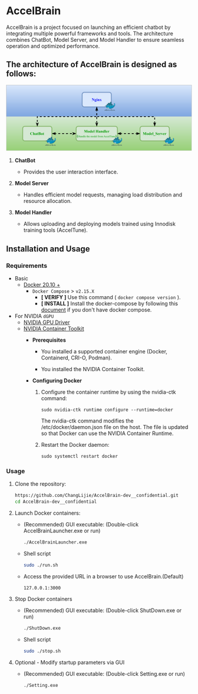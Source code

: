 # AccelBrain

AccelBrain is a project focused on launching an efficient chatbot by integrating multiple powerful frameworks and tools. The architecture combines ChatBot, Model Server, and Model Handler to ensure seamless operation and optimized performance.

## The architecture of AccelBrain is designed as follows:

![](./docs/accelbrain.svg)

1. **ChatBot**

   -  Provides the user interaction interface.

2. **Model Server**

   -  Handles efficient model requests, managing load distribution and resource allocation.

3. **Model Handler**

   - Allows uploading and deploying models trained using Innodisk training tools (AccelTune).

## Installation and Usage

### Requirements

* Basic
  * [Docker 20.10 + ](https://docs.docker.com/engine/install/ubuntu/)
    * `Docker Compose` > `v2.15.X`
      * **[ VERIFY ]** Use this command ( `docker compose version` ).
      * **[ INSTALL ]** Install the docker-compose by following this [document](https://docs.docker.com/compose/install/linux/#install-using-the-repository) if you don't have docker compose.
* For NVIDIA `dGPU`
  * [NVIDIA GPU Driver](https://docs.nvidia.com/datacenter/tesla/tesla-installation-notes/index.html)
  * [NVIDIA Container Toolkit](https://docs.nvidia.com/datacenter/cloud-native/container-toolkit/latest/install-guide.html#step-1-install-nvidia-container-toolkit)
      * **Prerequisites**
         * You installed a supported container engine (Docker, Containerd, CRI-O, Podman).

         * You installed the NVIDIA Container Toolkit.

      * **Configuring Docker** 

         1. Configure the container runtime by using the nvidia-ctk command:
               ```
               sudo nvidia-ctk runtime configure --runtime=docker
               ```
               The nvidia-ctk command modifies the /etc/docker/daemon.json file on the host. The file is updated so that Docker can use the NVIDIA Container Runtime.
            
         2. Restart the Docker daemon:
               ```
               sudo systemctl restart docker
            ```
### Usage

1. Clone the repository:

   ```bash
   https://github.com/ChangLijie/AccelBrain-dev__confidential.git
   cd AccelBrain-dev__confidential
   ```

2. Launch Docker containers:
   * (Recommended) GUI executable: (Double-click AccelBrainLauncher.exe or run)
      ```bash
      ./AccelBrainLauncher.exe
      ```
   * Shell script 
      ```bash
      sudo ./run.sh
      ```
   - Access the provided URL in a browser to use AccelBrain.(Default)
        ```
        127.0.0.1:3000
        ```
3. Stop Docker containers
   * (Recommended) GUI executable: (Double-click ShutDown.exe or run)
      ```bash
      ./ShutDown.exe
      ```
   * Shell script 
      ```bash
      sudo ./stop.sh
      ```
4. Optional - Modify startup parameters via GUI
   * (Recommended) GUI executable: (Double-click Setting.exe or run)
      ```bash
      ./Setting.exe
      ```
 